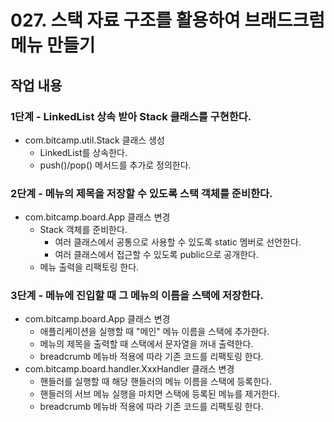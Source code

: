 # 027. 스택 자료 구조를 활용하여 브래드크럼 메뉴 만들기


## 작업 내용

### 1단계 - LinkedList 상속 받아 Stack 클래스를 구현한다.

- com.bitcamp.util.Stack 클래스 생성
  - LinkedList를 상속한다.
  - push()/pop() 메서드를 추가로 정의한다.

### 2단계 - 메뉴의 제목을 저장할 수 있도록 스택 객체를 준비한다.

- com.bitcamp.board.App 클래스 변경
  - Stack 객체를 준비한다.
    - 여러 클래스에서 공통으로 사용할 수 있도록 static 멤버로 선언한다.
    - 여러 클래스에서 접근할 수 있도록 public으로 공개한다.
  - 메뉴 출력을 리팩토링 한다.

### 3단계 - 메뉴에 진입할 때 그 메뉴의 이름을 스택에 저장한다.

- com.bitcamp.board.App 클래스 변경
  - 애플리케이션을 실행할 때 "메인" 메뉴 이름을 스택에 추가한다.
  - 메뉴의 제목을 출력할 때 스택에서 문자열을 꺼내 출력한다.
  - breadcrumb 메뉴바 적용에 따라 기존 코드를 리팩토링 한다.
- com.bitcamp.board.handler.XxxHandler 클래스 변경
  - 핸들러를 실행할 때 해당 핸들러의 메뉴 이름을 스택에 등록한다.
  - 핸들러의 서브 메뉴 실행을 마치면 스택에 등록된 메뉴를 제거한다.
  - breadcrumb 메뉴바 적용에 따라 기존 코드를 리팩토링 한다.
